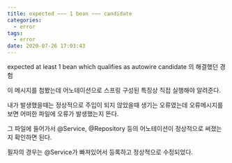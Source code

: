 ```yaml
---
title: expected ~~~ 1 bean ~~~ candidate
categories:
  - error
tags:
  - error
date: 2020-07-26 17:03:43
---
```


expected at least 1 bean which qualifies as autowire candidate 의 해결했던 경험

이 메시지를 첨봤는데 어노테이션으로 스프링 구성된 특징상 직접 실행해야 알려준다.

내가 발생했을때는 정상적으로 주입이 되지 않았을때 생기는 오류였는데 오류메시지를 보면 어떠한 파일에 오류가 발생했는지 뜬다.

그 파일에 들어가서 @Service, @Repository 등의 어노테이션이 정상적으로 써졌는지 확인하면 된다.

필자의 경우는 @Service가 빠져있어서 등록하고 정상적으로 수정되었다.